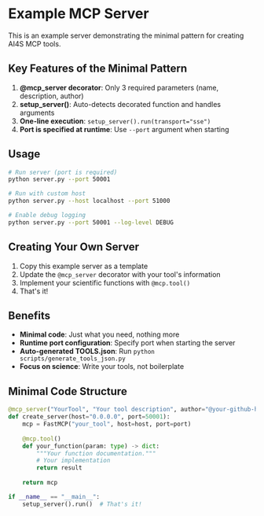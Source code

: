 # Example MCP Server

This is an example server demonstrating the minimal pattern for creating AI4S MCP tools.

## Key Features of the Minimal Pattern

1. **@mcp_server decorator**: Only 3 required parameters (name, description, author)
2. **setup_server()**: Auto-detects decorated function and handles arguments
3. **One-line execution**: `setup_server().run(transport="sse")`
4. **Port is specified at runtime**: Use `--port` argument when starting

## Usage

```bash
# Run server (port is required)
python server.py --port 50001

# Run with custom host
python server.py --host localhost --port 51000

# Enable debug logging
python server.py --port 50001 --log-level DEBUG
```

## Creating Your Own Server

1. Copy this example server as a template
2. Update the `@mcp_server` decorator with your tool's information
3. Implement your scientific functions with `@mcp.tool()`
4. That's it!

## Benefits

- **Minimal code**: Just what you need, nothing more
- **Runtime port configuration**: Specify port when starting the server
- **Auto-generated TOOLS.json**: Run `python scripts/generate_tools_json.py`
- **Focus on science**: Write your tools, not boilerplate

## Minimal Code Structure

```python
@mcp_server("YourTool", "Your tool description", author="@your-github-handle")
def create_server(host="0.0.0.0", port=50001):
    mcp = FastMCP("your_tool", host=host, port=port)
    
    @mcp.tool()
    def your_function(param: type) -> dict:
        """Your function documentation."""
        # Your implementation
        return result
    
    return mcp

if __name__ == "__main__":
    setup_server().run()  # That's it!
```